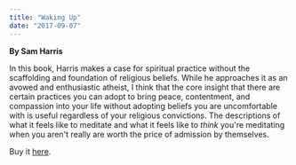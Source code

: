 ```yaml
---
title: "Waking Up"
date: "2017-09-07"
---
```


**By Sam Harris**

In this book, Harris makes a case for spiritual practice without the scaffolding and foundation of religious beliefs. While he approaches it as an avowed and enthusiastic atheist, I think that the core insight that there are certain practices you can adopt to bring peace, contentment, and compassion into your life without adopting beliefs you are uncomfortable with is useful regardless of your religious convictions. The descriptions of what it feels like to meditate and what it feels like to _think_ you're meditating when you aren't really are worth the price of admission by themselves.

Buy it [here](https://smile.amazon.com/Waking-Up-Spirituality-Without-Religion-ebook/dp/B00GEEB9YC/ref=mt_kindle?_encoding=UTF8&me=).
